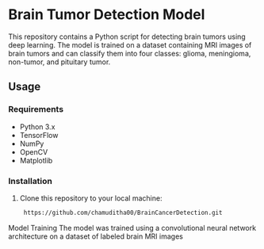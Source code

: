 # Brain Tumor Detection Model

This repository contains a Python script for detecting brain tumors using deep learning. The model is trained on a dataset containing MRI images of brain tumors and can classify them into four classes: glioma, meningioma, non-tumor, and pituitary tumor.

## Usage

### Requirements

- Python 3.x
- TensorFlow
- NumPy
- OpenCV
- Matplotlib

### Installation

1. Clone this repository to your local machine:

   ```bash
    https://github.com/chamuditha00/BrainCancerDetection.git

Model Training
The model was trained using a convolutional neural network architecture on a dataset of labeled brain MRI images

